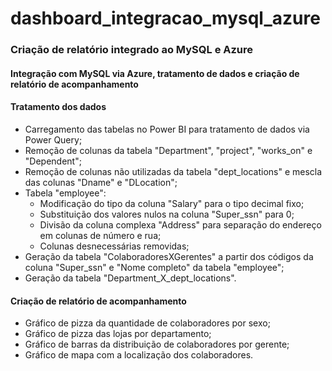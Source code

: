 # dashboard_integracao_mysql_azure

### Criação de relatório integrado ao MySQL e Azure

#### Integração com MySQL via Azure, tratamento de dados e criação de relatório de acompanhamento

#### Tratamento dos dados
 - Carregamento das tabelas no Power BI para tratamento de dados via Power Query;
 - Remoção de colunas da tabela "Department", "project", "works_on" e "Dependent";
 - Remoção de colunas não utilizadas da tabela "dept_locations" e mescla das colunas "Dname" e "DLocation";
 - Tabela "employee":
    - Modificação do tipo da coluna "Salary" para o tipo decimal fixo;
    - Substituição dos valores nulos na coluna "Super_ssn" para 0;
    - Divisão da coluna complexa "Address" para separação do endereço em colunas de número e rua;
    - Colunas desnecessárias removidas;
- Geração da tabela "ColaboradoresXGerentes" a partir dos códigos da coluna "Super_ssn" e "Nome completo" da tabela "employee";
- Geração da tabela "Department_X_dept_locations".

#### Criação de relatório de acompanhamento
 - Gráfico de pizza da quantidade de colaboradores por sexo;
 - Gráfico de pizza das lojas por departamento;
 - Gráfico de barras da distribuição de colaboradores por gerente;
 - Gráfico de mapa com a localização dos colaboradores.